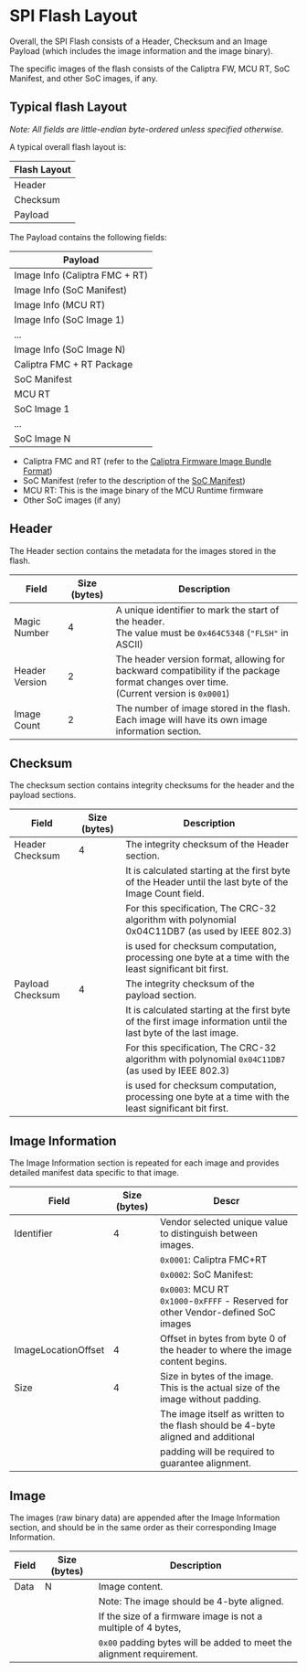 # SPI Flash Layout

Overall, the SPI Flash consists of a Header, Checksum and an Image Payload (which includes the image information and the image binary).

The specific images of the flash consists of the Caliptra FW, MCU RT, SoC Manifest, and other SoC images, if any.

## Typical flash Layout

*Note: All fields are little-endian byte-ordered unless specified otherwise.*

A typical overall flash layout is:

| Flash Layout |
| ------------ |
| Header       |
| Checksum     |
| Payload      |

The Payload contains the following fields:

| Payload                        |
| ------------------------------ |
| Image Info (Caliptra FMC + RT) |
| Image Info (SoC Manifest)      |
| Image Info (MCU RT)            |
| Image Info (SoC Image 1)       |
| ...                            |
| Image Info (SoC Image N)       |
| Caliptra FMC + RT Package      |
| SoC Manifest                   |
| MCU RT                         |
| SoC Image 1                    |
| ...                            |
| SoC Image N                    |

* Caliptra FMC and RT (refer to the [Caliptra Firmware Image Bundle Format](https://github.com/chipsalliance/caliptra-sw/blob/main-2.x/rom/dev/README.md#firmware-image-bundle))
* SoC Manifest (refer to the description of the [SoC Manifest](https://github.com/chipsalliance/caliptra-sw/blob/main-2.x/auth-manifest/README.md))
* MCU RT: This is the image binary of the MCU Runtime firmware
* Other SoC images (if any)

## Header

The Header section contains the metadata for the images stored in the flash.

| Field          | Size (bytes) | Description                                                                                                                                |
| -------------- | ------------ | ------------------------------------------------------------------------------------------------------------------------------------------ |
| Magic Number   | 4            | A unique identifier to mark the start of the header.<br />The value must be `0x464C5348` (`"FLSH"` in ASCII)                               |
| Header Version | 2            | The header version format, allowing for backward compatibility if the package format changes over time.<br />(Current version is `0x0001`) |
| Image Count    | 2            | The number of image stored in the flash.<br />Each image will have its own image information section.                                      |

## Checksum

The checksum section contains integrity checksums for the header and the payload sections.

| Field            | Size (bytes) | Description                                                                                                       |
| ---------------- | ------------ | ----------------------------------------------------------------------------------------------------------------- |
| Header Checksum  | 4            | The integrity checksum of the Header section.                                                                     |
|                  |              | It is calculated starting at the first byte of the Header until the last byte of the Image Count field.           |
|                  |              | For this specification, The CRC-32 algorithm with polynomial 0x04C11DB7 (as used by IEEE 802.3)                   |
|                  |              | is used for checksum computation, processing one byte at a time with the least significant bit first.             |
| Payload Checksum | 4            | The integrity checksum of the payload section.                                                                    |
|                  |              | It is calculated starting at the first byte of the first image information until the last byte of the last image. |
|                  |              | For this specification, The CRC-32 algorithm with polynomial `0x04C11DB7` (as used by IEEE 802.3)                 |
|                  |              | is used for checksum computation, processing one byte at a time with the least significant bit first.             |

## Image Information

The Image Information section is repeated for each image and provides detailed manifest data specific to that image.

| Field               | Size (bytes) | Descr                                                                                  |
| ------------------- | ------------ | -------------------------------------------------------------------------------------- |
| Identifier          | 4            | Vendor selected unique value to distinguish between images.                            |
|                     |              | `0x0001`: Caliptra FMC+RT                                                              |
|                     |              | `0x0002`: SoC Manifest:                                                                |
|                     |              | `0x0003`: MCU RT<br />`0x1000`-`0xFFFF` - Reserved for other Vendor-defined SoC images |
| ImageLocationOffset | 4            | Offset in bytes from byte 0 of the header to where the image content begins.           |
| Size                | 4            | Size in bytes of the image. This is the actual size of the image without padding.      |
|                     |              | The image itself as written to the flash should be 4-byte aligned and additional       |
|                     |              | padding will be required to guarantee alignment.                                       |

## Image

The images (raw binary data) are appended after the Image Information section, and should be in the same order as their corresponding Image Information.

| Field | Size (bytes) | Description                                                           |
| ----- | ------------ | --------------------------------------------------------------------- |
| Data  | N            | Image content.                                                        |
|       |              | Note: The image should be 4-byte aligned.                             |
|       |              | If the size of a firmware image is not a multiple of 4 bytes,         |
|       |              | `0x00` padding bytes will be added to meet the alignment requirement. |
